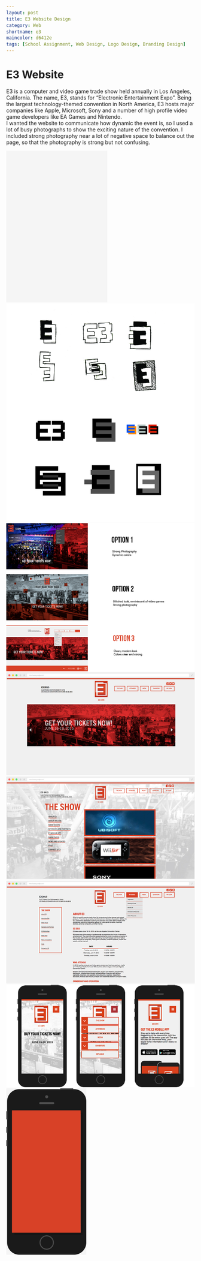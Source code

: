 ```yaml
---
layout: post
title: E3 Website Design
category: Web
shortname: e3
maincolor: d6412e
tags: [School Assignment, Web Design, Logo Design, Branding Design]
---
```


# E3 Website

E3 is a computer and video game trade show held annually in Los Angeles, California. The name, E3, stands for “Electronic Entertainment Expo”. Being the largest technology-themed convention in North America, E3 hosts major companies like Apple, Microsoft, Sony and a number of high profile video game developers like EA Games and Nintendo.  
I wanted the website to communicate how dynamic the event is, so I used a lot of busy photographs to show the exciting nature of the convention. I included strong photography near a lot of negative space to balance out the page, so that the photography is strong but not confusing.

![E3 Website Design](/assets/img/portfolio/e3/e3_anim_1.gif)
![E3 Website Design](/assets/img/portfolio/e3/e3_1.jpg)
![E3 Website Design](/assets/img/portfolio/e3/e3_2.png)
![E3 Website Design](/assets/img/portfolio/e3/e3_3.jpg)
![E3 Website Design](/assets/img/portfolio/e3/e3_4.jpg)
![E3 Website Design](/assets/img/portfolio/e3/e3_5.jpg)
![E3 Website Design](/assets/img/portfolio/e3/e3_6.png)
![E3 Website Design](/assets/img/portfolio/e3/e3_anim_2.gif)